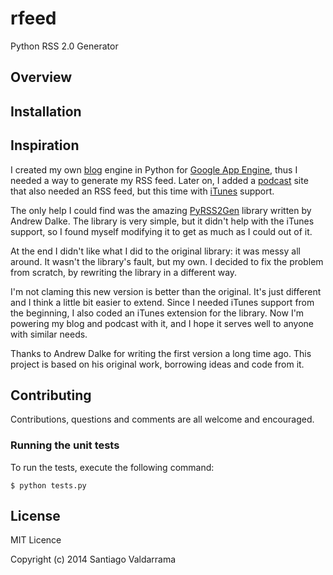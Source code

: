 rfeed
=====

Python RSS 2.0 Generator

## Overview

 


## Installation

## Inspiration

I created my own [blog](https://blog.svpino.com) engine in Python for [Google App Engine](https://cloud.google.com/appengine/), 
thus I needed a way to generate my RSS feed. Later on, I added a [podcast](https://en3y2.svpino.com) site that also needed an RSS 
feed, but this time with [iTunes](https://www.apple.com/itunes/podcasts/specs.html) support.

The only help I could find was the amazing [PyRSS2Gen](http://www.dalkescientific.com/Python/PyRSS2Gen.html) library written by 
Andrew Dalke. The library is very simple, but it didn't help with the iTunes support, so I found myself modifying it to get as 
much as I could out of it.

At the end I didn't like what I did to the original library: it was messy all around. It wasn't the library's fault, but my 
own. I decided to fix the problem from scratch, by rewriting the library in a different way.

I'm not claming this new version is better than the original. It's just different and I think a little bit easier to extend. Since
I needed iTunes support from the beginning, I also coded an iTunes extension for the library. Now I'm powering my blog and podcast
with it, and I hope it serves well to anyone with similar needs.

Thanks to Andrew Dalke for writing the first version a long time ago. This project is based on his original work, borrowing ideas
and code from it.

## Contributing

Contributions, questions and comments are all welcome and encouraged.

### Running the unit tests

To run the tests, execute the following command:

	$ python tests.py

## License

MIT Licence

Copyright (c) 2014 Santiago Valdarrama

